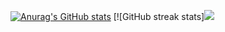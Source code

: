 [![Anurag's GitHub stats](https://github-readme-stats.vercel.app/api?username=AKEevee&show_icons=true&theme=tokyonight)](https://github.com/anuraghazra/github-readme-stats)
[![GitHub streak stats]<img src="https://github-readme-streak-stats.herokuapp.com?user=txuyuan&theme=great-gatsby&hide_border=true&background=0e1116">
